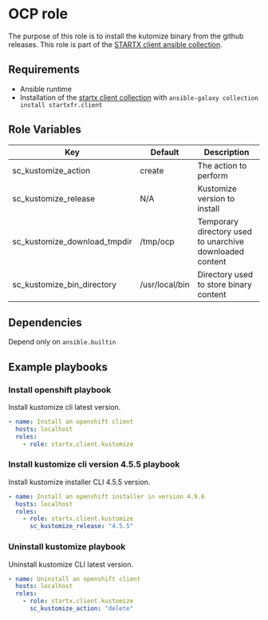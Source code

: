 # OCP role

The purpose of this role is to install the kutomize binary from the github releases.
This role is part of the [STARTX client ansible collection](https://galaxy.ansible.com/startxfr/client).

## Requirements

- Ansible runtime
- Installation of the [startx client collection](https://galaxy.ansible.com/startxfr/client) with `ansible-galaxy collection install startxfr.client`

## Role Variables

| Key                     | Default                                                     | Description                                              |
| ----------------------- | ----------------------------------------------------------- | -------------------------------------------------------- |
| sc_kustomize_action     | create                                                      | The action to perform                                    |
| sc_kustomize_release    | N/A                                                     | Kustomize version to install                             |
| sc_kustomize_download_tmpdir  | /tmp/ocp                                                    | Temporary directory used to unarchive downloaded content |
| sc_kustomize_bin_directory    | /usr/local/bin                                              | Directory used to store binary content                   |

## Dependencies

Depend only on `ansible.builtin`

## Example playbooks

### Install openshift playbook

Install kustomize cli latest version.

```yaml
- name: Install an openshift client
  hosts: localhost
  roles:
    - role: startx.client.kustomize
```

### Install kustomize cli version 4.5.5 playbook

Install kustomize installer CLI 4.5.5 version.

```yaml
- name: Install an openshift installer in version 4.9.6
  hosts: localhost
  roles:
    - role: startx.client.kustomize
      sc_kustomize_release: "4.5.5"
```

### Uninstall kustomize playbook

Uninstall kustomize CLI latest version.

```yaml
- name: Uninstall an openshift client
  hosts: localhost
  roles:
    - role: startx.client.kustomize
      sc_kustomize_action: "delete"
```